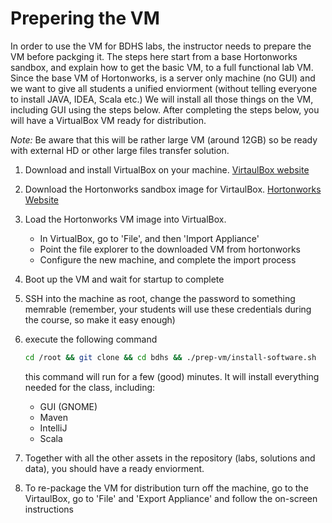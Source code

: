 # Prepering the VM
In order to use the VM for BDHS labs, the instructor needs to prepare the VM before packging it.
The steps here start from a base Hortonworks sandbox, and explain how to get the basic VM, to a full functional lab VM.
Since the base VM of Hortonworks, is a server only machine (no GUI) and we want to give all students a unified enviorment (without telling everyone to install JAVA, IDEA, Scala etc.)
We will install all those things on the VM, including GUI using the steps below.
After completing the steps below, you will have a VirtualBox VM ready for distribution.

_Note:_ Be aware that this will be rather large VM (around 12GB) so be ready with external HD or other large files transfer solution.

1. Download and install VirtualBox on your machine. [VirtaulBox website](https://www.virtualbox.org)
1. Download the Hortonworks sandbox image for VirtaulBox. [Hortonworks Website](http://hortonworks.com)
1. Load the Hortonworks VM image into VirtualBox.
    - In VirtualBox, go to 'File', and then 'Import Appliance'
    - Point the file explorer to the downloaded VM from hortonworks
    - Configure the new machine, and complete the import process
1. Boot up the VM and wait for startup to complete
1. SSH into the machine as root, change the password to something memrable (remember, your students will use these credentials during the course, so make it easy enough)
1. execute the following command

    ```bash
    cd /root && git clone && cd bdhs && ./prep-vm/install-software.sh
    ```

    this command will run for a few (good) minutes. It will install everything needed for the class, including:
    
    - GUI (GNOME)
    - Maven
    - IntelliJ
    - Scala
1. Together with all the other assets in the repository (labs, solutions and data), you should have a ready enviorment.
1. To re-package the VM for distribution turn off the machine, go to the VirtaulBox, go to 'File' and 'Export Appliance' and follow the on-screen instructions
    
